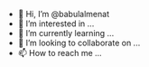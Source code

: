 - 👋 Hi, I’m @babulalmenat
- 👀 I’m interested in ...
- 🌱 I’m currently learning ...
- 💞️ I’m looking to collaborate on ...
- 📫 How to reach me ...

<!---
babulalmenat/babulalmenat is a ✨ special ✨ repository because its `README.md` (this file) appears on your GitHub profile.
You can click the Preview link to take a look at your changes.
--->

